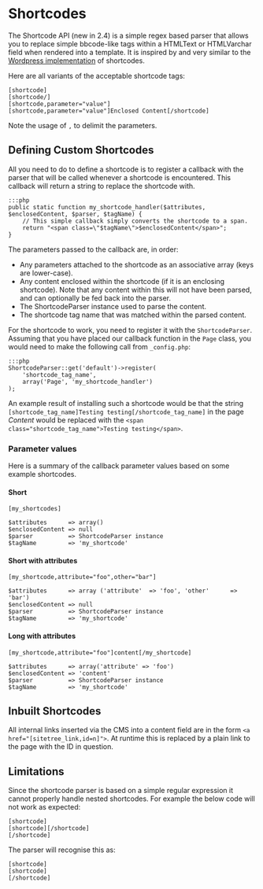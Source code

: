 # Shortcodes

The Shortcode API (new in 2.4) is a simple regex based parser that allows you to replace simple bbcode-like tags within
a HTMLText or HTMLVarchar field when rendered into a template. It is inspired by and very similar to the [Wordpress
implementation](http://codex.wordpress.org/Shortcode_API) of shortcodes.

Here are all variants of the acceptable shortcode tags:

	[shortcode]
	[shortcode/]
	[shortcode,parameter="value"]
	[shortcode,parameter="value"]Enclosed Content[/shortcode]

Note the usage of `,` to delimit the parameters.

## Defining Custom Shortcodes

All you need to do to define a shortcode is to register a callback with the parser that will be called whenever a
shortcode is encountered. This callback will return a string to replace the shortcode with.

	:::php
	public static function my_shortcode_handler($attributes, $enclosedContent, $parser, $tagName) {
		// This simple callback simply converts the shortcode to a span.
		return "<span class=\"$tagName\">$enclosedContent</span>";
	}

The parameters passed to the callback are, in order:

* Any parameters attached to the shortcode as an associative array (keys are lower-case).
* Any content enclosed within the shortcode (if it is an enclosing shortcode). Note that any content within this will
not have been parsed, and can optionally be fed back into the parser.
* The ShortcodeParser instance used to parse the content.
* The shortcode tag name that was matched within the parsed content.

For the shortcode to work, you need to register it with the `ShortcodeParser`. Assuming that you have placed our
callback function in the `Page` class, you would need to make the following call from `_config.php`:

	:::php
	ShortcodeParser::get('default')->register(
		'shortcode_tag_name',
		array('Page', 'my_shortcode_handler')
	);

An example result of installing such a shortcode would be that the string `[shortcode_tag_name]Testing
testing[/shortcode_tag_name]` in the page *Content* would be replaced with the `<span class="shortcode_tag_name">Testing
testing</span>`.

### Parameter values

Here is a summary of the callback parameter values based on some example shortcodes.

#### Short

	[my_shortcodes]

	$attributes      => array()
	$enclosedContent => null
	$parser          => ShortcodeParser instance
	$tagName         => 'my_shortcode'

#### Short with attributes

	[my_shortcode,attribute="foo",other="bar"]

	$attributes      => array ('attribute'  => 'foo', 'other'      => 'bar')
	$enclosedContent => null
	$parser          => ShortcodeParser instance
	$tagName         => 'my_shortcode'

#### Long with attributes

	[my_shortcode,attribute="foo"]content[/my_shortcode]

	$attributes      => array('attribute' => 'foo')
	$enclosedContent => 'content'
	$parser          => ShortcodeParser instance
	$tagName         => 'my_shortcode'

## Inbuilt Shortcodes

All internal links inserted via the CMS into a content field are in the form `<a href="[sitetree_link,id=n]">`. At
runtime this is replaced by a plain link to the page with the ID in question.

## Limitations

Since the shortcode parser is based on a simple regular expression it cannot properly handle nested shortcodes. For
example the below code will not work as expected:

	[shortcode]
	[shortcode][/shortcode]
	[/shortcode]

The parser will recognise this as:

	[shortcode]
	[shortcode]
	[/shortcode]
